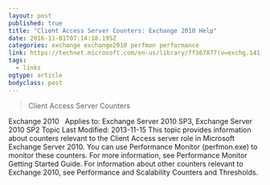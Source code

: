 ```yaml
---
layout: post
published: true
title: "Client Access Server Counters: Exchange 2010 Help"
date: 2016-11-01T07:14:18.195Z
categories: exchange exchange2010 perfmon performance 
link: https://technet.microsoft.com/en-us/library/ff367877(v=exchg.141).aspx
tags:
  - links
ogtype: article
bodyclass: post
---
```


> Client Access Server Counters

Exchange 2010
 
Applies to: Exchange Server 2010 SP3, Exchange Server 2010 SP2
Topic Last Modified: 2013-11-15
This topic provides information about counters relevant to the Client Access server role in Microsoft Exchange Server 2010. You can use Performance Monitor (perfmon.exe) to monitor these counters. For more information, see Performance Monitor Getting Started Guide. For information about other counters relevant to Exchange 2010, see Performance and Scalability Counters and Thresholds.
